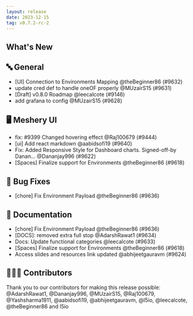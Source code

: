 ```yaml
---
layout: release
date: 2023-12-15
tag: v0.7.2-rc-2
---
```


## What's New

## 🔤 General

- [UI] Connection to Environments Mapping @theBeginner86 (#9632)
- update cred def to handle oneOF properly @MUzairS15 (#9631)
- [Draft] v0.8.0 Roadmap @leecalcote (#9146)
- add grafana to config @MUzairS15 (#9628)

## 🖥 Meshery UI

- fix: #9399 Changed hovering effect @Raj100679 (#9444)
- [ui] Add react markdown @aabidsofi19 (#9640)
- Fix: Added Responsive Style for Dashboard charts. Signed-off-by Danan… @Dananjay996 (#9622)
- [Spaces] Finalize support for Environments @theBeginner86 (#9618)

## 🐛 Bug Fixes

- [chore] Fix Environment Payload @theBeginner86 (#9636)

## 📖 Documentation

- [chore] Fix Environment Payload @theBeginner86 (#9636)
- \[DOCS\]: removed extra full stop @AdarshRawat1 (#9634)
- Docs: Update functional categories @leecalcote (#9633)
- [Spaces] Finalize support for Environments @theBeginner86 (#9618)
- Access slides and resources link updated @abhijeetgauravm (#9624)

## 👨🏽‍💻 Contributors

Thank you to our contributors for making this release possible:
@AdarshRawat1, @Dananjay996, @MUzairS15, @Raj100679, @Yashsharma1911, @aabidsofi19, @abhijeetgauravm, @l5io, @leecalcote, @theBeginner86 and l5io
